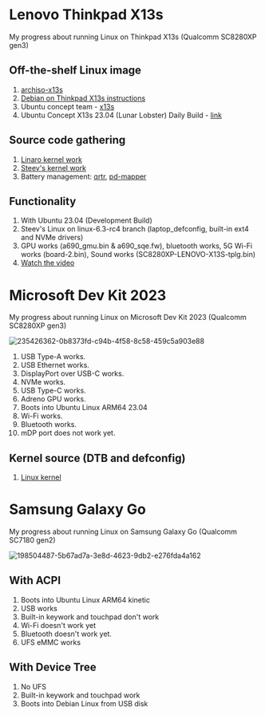 # Lenovo Thinkpad X13s
My progress about running Linux on Thinkpad X13s (Qualcomm SC8280XP gen3)

## Off-the-shelf Linux image
1. [archiso-x13s](https://github.com/ironrobin/archiso-x13s)
2. [Debian on Thinkpad X13s instructions](https://docs.google.com/document/d/1WuxE-42ZeOkKAft5FuUk6C2fonkQ8sqNZ56ZmZ49hGI/mobilebasic#heading=h.d1689esafsky)
3. Ubuntu concept team - [x13s](https://launchpad.net/~ubuntu-concept/+archive/ubuntu/x13s)
4. Ubuntu Concept X13s 23.04 (Lunar Lobster) Daily Build - [link](https://people.canonical.com/~xnox/ubuntu-concept/full/daily-live/current/)

## Source code gathering
1. [Linaro kernel work](https://git.linaro.org/people/manivannan.sadhasivam/linux.git)
2. [Steev's kernel work](https://github.com/steev/linux.git)
3. Battery management: [qrtr](https//github.com/andersson/qrtr.git), [pd-mapper](https://github.com/andersson/pd-mapper.git)

## Functionality
1. With Ubuntu 23.04 (Development Build)
2. Steev's Linux on linux-6.3-rc4 branch (laptop_defconfig, built-in ext4 and NVMe drivers)
3. GPU works (a690_gmu.bin & a690_sqe.fw), bluetooth works, 5G Wi-Fi works (board-2.bin), Sound works (SC8280XP-LENOVO-X13S-tplg.bin)
4. [Watch the video](https://twitter.com/merckhung/status/1642802461177155584)

# Microsoft Dev Kit 2023
My progress about running Linux on Microsoft Dev Kit 2023 (Qualcomm SC8280XP gen3)

![235426362-0b8373fd-c94b-4f58-8c58-459c5a903e88](https://user-images.githubusercontent.com/1893015/236382162-7abab2da-8004-42ab-b0d8-e97f0965784e.jpeg)

1. USB Type-A works.
2. USB Ethernet works.
3. DisplayPort over USB-C works.
4. NVMe works.
5. USB Type-C works.
6. Adreno GPU works.
7. Boots into Ubuntu Linux ARM64 23.04
8. Wi-Fi works.
9. Bluetooth works.
10. mDP port does not work yet.

## Kernel source (DTB and defconfig)
1. [Linux kernel](https://github.com/merckhung/linux_ms_dev_kit)

# Samsung Galaxy Go
My progress about running Linux on Samsung Galaxy Go (Qualcomm SC7180 gen2)

![198504487-5b67ad7a-3e8d-4623-9db2-e276fda4a162](https://user-images.githubusercontent.com/1893015/229474877-8e6feeb1-ce5c-4369-9ca6-22e8ebace527.jpeg)

## With ACPI
1. Boots into Ubuntu Linux ARM64 kinetic
2. USB works
3. Built-in keywork and touchpad don't work
4. Wi-Fi doesn't work yet
5. Bluetooth doesn't work yet.
6. UFS eMMC works

## With Device Tree
1. No UFS
2. Built-in keywork and touchpad work
3. Boots into Debian Linux from USB disk
